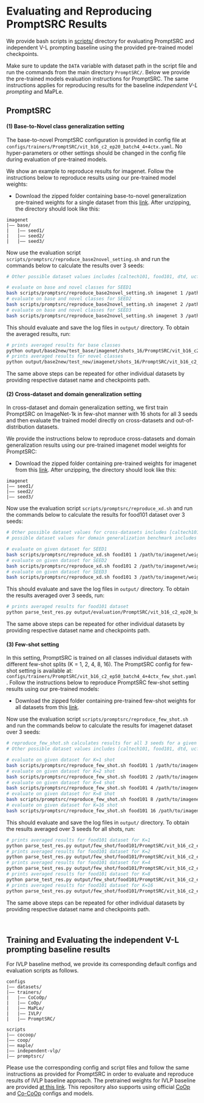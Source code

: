# Evaluating and Reproducing PromptSRC Results

We provide bash scripts in [scripts/](../scripts) directory for evaluating PromptSRC and independent V-L prompting baseline using the provided pre-trained model checkpoints.


Make sure to update the `DATA` variable with dataset path in the script file and run the commands from the main directory `PromptSRC/`.
Below we provide the pre-trained models evaluation instructions for PromptSRC. The same instructions applies for reproducing results for the baseline *independent V-L prompting* and MaPLe.

## PromptSRC

#### (1) Base-to-Novel class generalization setting
The base-to-novel PromptSRC configuration is provided in config file at `configs/trainers/PromptSRC/vit_b16_c2_ep20_batch4_4+4ctx.yaml`. No hyper-parameters or other settings should be changed in the config file during evaluation of pre-trained models. 

We show an example to reproduce results for imagenet. Follow the instructions below to reproduce results using our pre-trained model weights:
* Download the zipped folder containing base-to-novel generalization pre-trained weights for a single dataset from this [link](https://mbzuaiac-my.sharepoint.com/:f:/g/personal/syed_wasim_mbzuai_ac_ae/Em_3tkSj6T9AmhVjmzKTL3gBYNehhvfJl8ke2pU3U0nabA?e=9ecjQA). After unzipping, the directory should look like this:

```
imagenet
|–– base/
|   |–– seed1/
|   |–– seed2/
|   |–– seed3/
```

Now use the evaluation script `scripts/promptsrc/reproduce_base2novel_setting.sh` and run the commands below to calculate the results over 3 seeds:
```bash
# Other possible dataset values includes [caltech101, food101, dtd, ucf101, oxford_flowers, oxford_pets, fgvc_aircraft, stanford_cars, sun397, eurosat]

# evaluate on base and novel classes for SEED1
bash scripts/promptsrc/reproduce_base2novel_setting.sh imagenet 1 /path/to/imagenet/weights/folder
# evaluate on base and novel classes for SEED2
bash scripts/promptsrc/reproduce_base2novel_setting.sh imagenet 2 /path/to/imagenet/weights/folder
# evaluate on base and novel classes for SEED3
bash scripts/promptsrc/reproduce_base2novel_setting.sh imagenet 3 /path/to/imagenet/weights/folder
```

This should evaluate and save the log files in `output/` directory. To obtain the averaged results, run:

```bash
# prints averaged results for base classes
python output/base2new/test_base/imagenet/shots_16/PromptSRC/vit_b16_c2_ep20_batch4_4+4ctx --test-log
# prints averaged results for novel classes
python output/base2new/test_new/imagenet/shots_16/PromptSRC/vit_b16_c2_ep20_batch4_4+4ctx --test-log
```
The same above steps can be repeated for other individual datasets by providing respective dataset name and checkpoints path.


#### (2) Cross-dataset and domain generalization setting
In cross-dataset and domain generalization setting, we first train PromptSRC on ImageNet-1k in few-shot manner with 16 shots for all 3 seeds and then evaluate the trained model directly on cross-datasets and out-of-distribution datasets.

We provide the instructions below to reproduce cross-datasets and domain generalization results using our pre-trained imagenet model weights for PromptSRC:
* Download the zipped folder containing pre-trained weights for imagenet from this [link](https://mbzuaiac-my.sharepoint.com/:f:/g/personal/syed_wasim_mbzuai_ac_ae/Ekr9qF0cSaVDr0X6OlP2JAEBG1xjlTMjHNLc28g1SjwW-w?e=AA5ABi). After unzipping, the directory should look like this:

```
imagenet
|–– seed1/
|–– seed2/
|–– seed3/
```

Now use the evaluation script `scripts/promptsrc/reproduce_xd.sh` and run the commands below to calculate the results for food101 dataset over 3 seeds:
```bash
# Other possible dataset values for cross-datasets includes [caltech101, food101, dtd, ucf101, oxford_flowers, oxford_pets, fgvc_aircraft, stanford_cars, sun397, eurosat]
# possible dataset values for domain generalization benchmark includes [imagenetv2, imagenet_sketch, imagenet_a, imagenet_r]

# evaluate on given dataset for SEED1
bash scripts/promptsrc/reproduce_xd.sh food101 1 /path/to/imagenet/weights/folder
# evaluate on given dataset for SEED2
bash scripts/promptsrc/reproduce_xd.sh food101 2 /path/to/imagenet/weights/folder
# evaluate on given dataset for SEED3
bash scripts/promptsrc/reproduce_xd.sh food101 3 /path/to/imagenet/weights/folder
```

This should evaluate and save the log files in `output/` directory. To obtain the results averaged over 3 seeds, run:

```bash
# prints averaged results for food101 dataset
python parse_test_res.py output/evaluation/PromptSRC/vit_b16_c2_ep20_batch4_4+4ctx_cross_datasets_16shots/food101 --test-log
```

The same above steps can be repeated for other individual datasets by providing respective dataset name and checkpoints path.


#### (3) Few-shot setting
In this setting, PromptSRC is trained on all classes individual datasets with different few-shot splits (K = 1, 2, 4, 8, 16). The PromptSRC config for few-shot setting is available at: `configs/trainers/PromptSRC/vit_b16_c2_ep50_batch4_4+4ctx_few_shot.yaml`. 
Follow the instructions below to reproduce PromptSRC few-shot setting results using our pre-trained models:

* Download the zipped folder containing pre-trained few-shot weights for all datasets from this [link](https://mbzuaiac-my.sharepoint.com/:f:/g/personal/syed_wasim_mbzuai_ac_ae/EvXUaC943CNFtWk_Ubns2VwBGjUnhEHhWz56Mo6cqDgB4A?e=TSeoqF).

Now use the evaluation script `scripts/promptsrc/reproduce_few_shot.sh` and run the commands below to calculate the results for imagenet dataset over 3 seeds:
```bash
# reproduce_few_shot.sh calculates results for all 3 seeds for a given K
# Other possible dataset values includes [caltech101, food101, dtd, ucf101, oxford_flowers, oxford_pets, fgvc_aircraft, stanford_cars, sun397, eurosat]

# evaluate on given dataset for K=1 shot
bash scripts/promptsrc/reproduce_few_shot.sh food101 1 /path/to/imagenet/weights/folder
# evaluate on given dataset for K=2 shot
bash scripts/promptsrc/reproduce_few_shot.sh food101 2 /path/to/imagenet/weights/folder
# evaluate on given dataset for K=4 shot
bash scripts/promptsrc/reproduce_few_shot.sh food101 4 /path/to/imagenet/weights/folder
# evaluate on given dataset for K=8 shot
bash scripts/promptsrc/reproduce_few_shot.sh food101 8 /path/to/imagenet/weights/folder
# evaluate on given dataset for K=16 shot
bash scripts/promptsrc/reproduce_few_shot.sh food101 16 /path/to/imagenet/weights/folder
```

This should evaluate and save the log files in `output/` directory. To obtain the results averaged over 3 seeds for all shots, run:

```bash
# prints averaged results for food101 dataset for K=1
python parse_test_res.py output/few_shot/food101/PromptSRC/vit_b16_c2_ep50_batch4_4+4ctx_few_shot_1shots/food101 --test-log
# prints averaged results for food101 dataset for K=2
python parse_test_res.py output/few_shot/food101/PromptSRC/vit_b16_c2_ep50_batch4_4+4ctx_few_shot_2shots/food101 --test-log
# prints averaged results for food101 dataset for K=4
python parse_test_res.py output/few_shot/food101/PromptSRC/vit_b16_c2_ep50_batch4_4+4ctx_few_shot_4shots/food101 --test-log
# prints averaged results for food101 dataset for K=8
python parse_test_res.py output/few_shot/food101/PromptSRC/vit_b16_c2_ep50_batch4_4+4ctx_few_shot_8shots/food101 --test-log
# prints averaged results for food101 dataset for K=16
python parse_test_res.py output/few_shot/food101/PromptSRC/vit_b16_c2_ep50_batch4_4+4ctx_few_shot_16shots/food101 --test-log
```

The same above steps can be repeated for other individual datasets by providing respective dataset name and checkpoints path.

<br>

## Training and Evaluating the independent V-L prompting baseline results

For IVLP baseline method, we provide its corresponding default configs and evaluation scripts as follows.

```
configs
|–– datasets/
|–– trainers/
|   |–– CoCoOp/
|   |–– CoOp/
|   |–– MaPLe/
|   |–– IVLP/
|   |–– PromptSRC/
```

```
scripts
|–– cocoop/
|–– coop/
|–– maple/
|–– independent-vlp/
|–– promptsrc/
```

Please use the corresponding config and script files and follow the same instructions as provided for PromptSRC in order to evaluate and reproduce results of IVLP baseline approach. The pretrained weights for IVLP baseline are provided [at this link](https://mbzuaiac-my.sharepoint.com/:f:/g/personal/syed_wasim_mbzuai_ac_ae/EuIwh-yMh_JBqB2Y_o8Jl14BPDKDRHC0JBPE1BugIeZiSQ?e=oJnJwy). 
This repository also supports using official [CoOp](CoOp.md) and [Co-CoOp](Co-CoOp.md) configs and models.